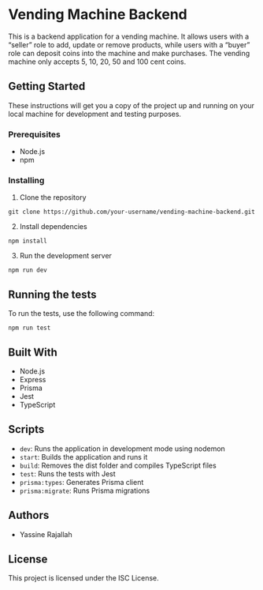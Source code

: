# Vending Machine Backend

This is a backend application for a vending machine. It allows users with a “seller” role to add, update or remove products, while users with a “buyer” role can deposit coins into the machine and make purchases. The vending machine only accepts 5, 10, 20, 50 and 100 cent coins.

## Getting Started

These instructions will get you a copy of the project up and running on your local machine for development and testing purposes.

### Prerequisites

- Node.js
- npm

### Installing

1. Clone the repository

```
git clone https://github.com/your-username/vending-machine-backend.git
```

2. Install dependencies

```
npm install
```

3. Run the development server

```
npm run dev
```

## Running the tests

To run the tests, use the following command:

```
npm run test
```

## Built With

- Node.js
- Express
- Prisma
- Jest
- TypeScript

## Scripts

- `dev`: Runs the application in development mode using nodemon
- `start`: Builds the application and runs it
- `build`: Removes the dist folder and compiles TypeScript files
- `test`: Runs the tests with Jest
- `prisma:types`: Generates Prisma client
- `prisma:migrate`: Runs Prisma migrations

## Authors

- Yassine Rajallah

## License

This project is licensed under the ISC License.
